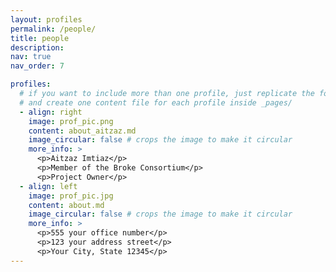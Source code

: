 ```yaml
---
layout: profiles
permalink: /people/
title: people
description:
nav: true
nav_order: 7

profiles:
  # if you want to include more than one profile, just replicate the following block
  # and create one content file for each profile inside _pages/
  - align: right
    image: prof_pic.png
    content: about_aitzaz.md
    image_circular: false # crops the image to make it circular
    more_info: >
      <p>Aitzaz Imtiaz</p>
      <p>Member of the Broke Consortium</p>
      <p>Project Owner</p>
  - align: left
    image: prof_pic.jpg
    content: about.md
    image_circular: false # crops the image to make it circular
    more_info: >
      <p>555 your office number</p>
      <p>123 your address street</p>
      <p>Your City, State 12345</p>
---
```

